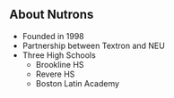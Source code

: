 ##  About Nutrons

- Founded in 1998
- Partnership between Textron and NEU
- Three High Schools
  - Brookline HS
  - Revere HS
  - Boston Latin Academy

